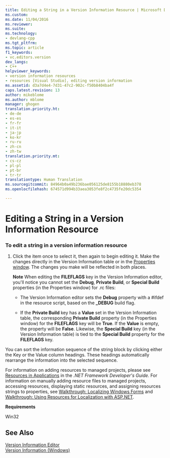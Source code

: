```yaml
---
title: Editing a String in a Version Information Resource | Microsoft Docs
ms.custom: 
ms.date: 11/04/2016
ms.reviewer: 
ms.suite: 
ms.technology:
- devlang-cpp
ms.tgt_pltfrm: 
ms.topic: article
f1_keywords:
- vc.editors.version
dev_langs:
- C++
helpviewer_keywords:
- version information resources
- resources [Visual Studio], editing version information
ms.assetid: d3a7d4e4-7d31-47c2-902c-f50b8404ba4f
caps.latest.revision: 13
author: mikeblome
ms.author: mblome
manager: ghogen
translation.priority.ht:
- de-de
- es-es
- fr-fr
- it-it
- ja-jp
- ko-kr
- ru-ru
- zh-cn
- zh-tw
translation.priority.mt:
- cs-cz
- pl-pl
- pt-br
- tr-tr
translationtype: Human Translation
ms.sourcegitcommit: 84964b0a49b236bae056125de8155b18880eb378
ms.openlocfilehash: 674571d994b33aea3053fe8f2c4735fe20dc5354

---
```

# Editing a String in a Version Information Resource
### To edit a string in a version information resource  
  
1.  Click the item once to select it, then again to begin editing it. Make the changes directly in the Version Information table or in the [Properties window](/visualstudio/ide/reference/properties-window). The changes you make will be reflected in both places.  
  
     **Note** When editing the **FILEFLAGS** key in the Version Information editor, you'll notice you cannot set the **Debug**, **Private Build**, or **Special Build** properties (in the Properties window) for .rc files:  
  
    -   The Version Information editor sets the **Debug** property with a #ifdef in the resource script, based on the **_DEBUG** build flag.  
  
    -   If the **Private Build** key has a **Value** set in the Version Information table, the corresponding **Private Build** property (in the Properties window) for the **FILEFLAGS** key will be **True**. If the **Value** is empty, the property will be **False**. Likewise, the **Special Build** key (in the Version Information table) is tied to the **Special Build** property for the **FILEFLAGS** key.  
  
 You can sort the information sequence of the string block by clicking either the Key or the Value column headings. These headings automatically rearrange the information into the selected sequence.  
  
 For information on adding resources to managed projects, please see [Resources in Applications](http://msdn.microsoft.com/Library/8ad495d4-2941-40cf-bf64-e82e85825890) in the *.NET Framework Developer's Guide.* For information on manually adding resource files to managed projects, accessing resources, displaying static resources, and assigning resources strings to properties, see [Walkthrough: Localizing Windows Forms](http://msdn.microsoft.com/en-us/9a96220d-a19b-4de0-9f48-01e5d82679e5) and [Walkthrough: Using Resources for Localization with ASP.NET](http://msdn.microsoft.com/Library/bb4e5b44-e2b0-48ab-bbe9-609fb33900b6).  
  
 **Requirements**  
  
 Win32  
  
## See Also  
 [Version Information Editor](../mfc/version-information-editor.md)   
 [Version Information (Windows)](https://msdn.microsoft.com/library/windows/desktop/ms646981.aspx)




<!--HONumber=Jan17_HO2-->


